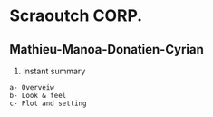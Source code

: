 # Scraoutch CORP.
## Mathieu-Manoa-Donatien-Cyrian

1. Instant summary
```
a- Overveiw 
b- Look & feel
c- Plot and setting
```
